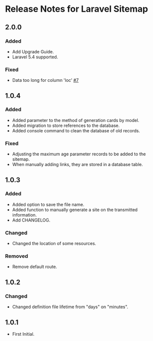 # Release Notes for Laravel Sitemap

## 2.0.0

### Added
- Add Upgrade Guide.
- Laravel 5.4 supported.

### Fixed
- Data too long for column 'loc' [#7](https://github.com/andrey-helldar/sitemap/issues/7)
    

## 1.0.4
### Added
- Added parameter to the method of generation cards by model.
- Added migration to store references to the database.
- Added console command to clean the database of old records.

### Fixed
- Adjusting the maximum age parameter records to be added to the sitemap.
- When manually adding links, they are stored in a database table.


## 1.0.3
### Added
- Added option to save the file name.
- Added function to manually generate a site on the transmitted information.
- Add CHANGELOG.

### Changed
- Changed the location of some resources.

### Removed
- Remove default route.


## 1.0.2
### Changed
- Changed definition file lifetime from "days" on "minutes".


## 1.0.1
- First Initial.
